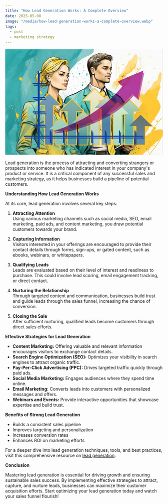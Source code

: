 ```yaml
---
title: "How Lead Generation Works: A Complete Overview"
date: 2025-05-08
image: "/media/how-lead-generation-works-a-complete-overview.webp"
tags:
  - post
  - marketing strategy
---
```


![How Lead Generation Works: A Complete Overview](/media/how-lead-generation-works-a-complete-overview.webp)

Lead generation is the process of attracting and converting strangers or prospects into someone who has indicated interest in your company's product or service. It is a critical component of any successful sales and marketing strategy, as it helps businesses build a pipeline of potential customers.

**Understanding How Lead Generation Works**

At its core, lead generation involves several key steps:

1. **Attracting Attention**  
   Using various marketing channels such as social media, SEO, email marketing, paid ads, and content marketing, you draw potential customers towards your brand.

2. **Capturing Information**  
   Visitors interested in your offerings are encouraged to provide their contact details through forms, sign-ups, or gated content, such as ebooks, webinars, or whitepapers.

3. **Qualifying Leads**  
   Leads are evaluated based on their level of interest and readiness to purchase. This could involve lead scoring, email engagement tracking, or direct contact.

4. **Nurturing the Relationship**  
   Through targeted content and communication, businesses build trust and guide leads through the sales funnel, increasing the chance of conversion.

5. **Closing the Sale**  
   After sufficient nurturing, qualified leads become customers through direct sales efforts.

**Effective Strategies for Lead Generation**

- **Content Marketing:** Offering valuable and relevant information encourages visitors to exchange contact details.  
- **Search Engine Optimization (SEO):** Optimizes your visibility in search engines to attract organic traffic.  
- **Pay-Per-Click Advertising (PPC):** Drives targeted traffic quickly through paid ads.  
- **Social Media Marketing:** Engages audiences where they spend time online.  
- **Email Marketing:** Converts leads into customers with personalized messages and offers.  
- **Webinars and Events:** Provide interactive opportunities that showcase expertise and build trust.

**Benefits of Strong Lead Generation**

- Builds a consistent sales pipeline  
- Improves targeting and personalization  
- Increases conversion rates  
- Enhances ROI on marketing efforts

For a deeper dive into lead generation techniques, tools, and best practices, visit this comprehensive resource on [lead generation](https://leadcraftr.com/posts/lead-generation/).

**Conclusion**

Mastering lead generation is essential for driving growth and ensuring sustainable sales success. By implementing effective strategies to attract, capture, and nurture leads, businesses can maximize their customer acquisition efforts. Start optimizing your lead generation today and watch your sales funnel flourish!
